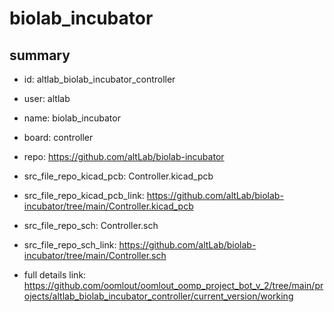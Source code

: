 # biolab_incubator
 
## summary 
* id: altlab_biolab_incubator_controller
* user: altlab
* name: biolab_incubator
* board: controller
* repo: https://github.com/altLab/biolab-incubator
* src_file_repo_kicad_pcb: Controller.kicad_pcb
* src_file_repo_kicad_pcb_link: https://github.com/altLab/biolab-incubator/tree/main/Controller.kicad_pcb


* src_file_repo_sch: Controller.sch
* src_file_repo_sch_link: https://github.com/altLab/biolab-incubator/tree/main/Controller.sch
* full details link: https://github.com/oomlout/oomlout_oomp_project_bot_v_2/tree/main/projects/altlab_biolab_incubator_controller/current_version/working  






